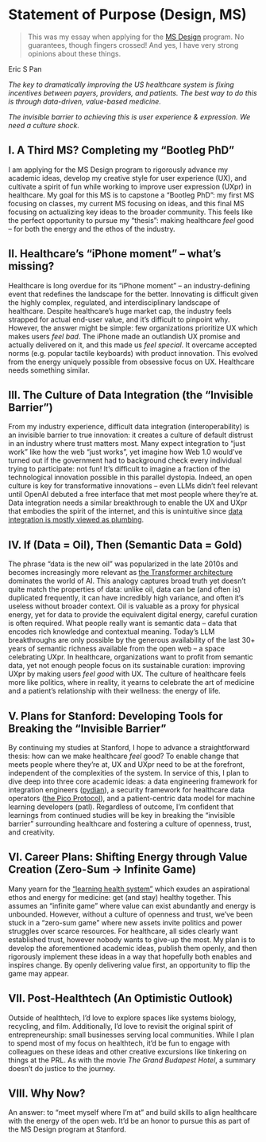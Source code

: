 # Statement of Purpose (Design, MS)

> This was my essay when applying for the [MS Design](https://designprogram.stanford.edu/) program. No guarantees, though fingers crossed! And yes, I have very strong opinions about these things.

Eric S Pan

*The key to dramatically improving the US healthcare system is fixing incentives between payers, providers, and patients. The best way to do this is through data-driven, value-based medicine.*   

*The invisible barrier to achieving this is user experience & expression. We need a culture shock.*

## I. A Third MS? Completing my “Bootleg PhD”
I am applying for the MS Design program to rigorously advance my academic ideas, develop my creative style for user experience (UX), and cultivate a spirit of fun while working to improve user expression (UXpr) in healthcare. My goal for this MS is to capstone a “Bootleg PhD”: my first MS focusing on classes, my current MS focusing on ideas, and this final MS focusing on actualizing key ideas to the broader community. This feels like the perfect opportunity to pursue my “thesis”: making healthcare *feel* good – for both the energy and the ethos of the industry.

## II. Healthcare’s “iPhone moment” – what’s missing?
Healthcare is long overdue for its “iPhone moment” – an industry-defining event that redefines the landscape for the better. Innovating is difficult given the highly complex, regulated, and interdisciplinary landscape of healthcare. Despite healthcare’s huge market cap, the industry feels strapped for actual end-user value, and it’s difficult to pinpoint why. However, the answer might be simple: few organizations prioritize UX which makes users *feel* *bad*. The iPhone made an outlandish UX promise and actually delivered on it, and this made us *feel* *special*. It overcame accepted norms (e.g. popular tactile keyboards) with product innovation. This evolved from the energy uniquely possible from obsessive focus on UX. Healthcare needs something similar.

## III. The Culture of Data Integration (the “Invisible Barrier”)
From my industry experience, difficult data integration (interoperability) is an invisible barrier to true innovation: it creates a culture of default distrust in an industry where trust matters most. Many expect integration to “just work” like how the web “just works”, yet imagine how Web 1.0 would’ve turned out if the government had to background check every individual trying to participate: not fun\! It’s difficult to imagine a fraction of the technological innovation possible in this parallel dystopia. Indeed, an open culture is key for transformative innovations – even LLMs didn’t feel relevant until OpenAI debuted a free interface that met most people where they’re at. Data integration needs a similar breakthrough to enable the UX and UXpr that embodies the spirit of the internet, and this is unintuitive since [data integration is mostly viewed as plumbing](/essays/2024-3_DataMappingsAsPoetry).

## IV. If (Data = Oil), Then (Semantic Data = Gold)
The phrase “data is the new oil” was popularized in the late 2010s and becomes increasingly more relevant as [the Transformer architecture](https://arxiv.org/abs/1706.03762) dominates the world of AI. This analogy captures broad truth yet doesn’t quite match the properties of data: unlike oil, data can be (and often is) duplicated frequently, it can have incredibly high variance, and often it’s useless without broader context. Oil is valuable as a proxy for physical energy, yet for data to provide the equivalent digital energy, careful curation is often required. What people really want is semantic data – data that encodes rich knowledge and contextual meaning. Today’s LLM breakthroughs are only possible by the generous availability of the last 30+ years of semantic richness available from the open web – a space celebrating UXpr. In healthcare, organizations want to profit from semantic data, yet not enough people focus on its sustainable curation: improving UXpr by making users *feel good* with UX. The culture of healthcare feels more like politics, where in reality, it yearns to celebrate the art of medicine and a patient’s relationship with their wellness: the energy of life.

## V. Plans for Stanford: Developing Tools for Breaking the “Invisible Barrier”
By continuing my studies at Stanford, I hope to advance a straightforward thesis: how can we make healthcare *feel* good? To enable change that meets people where they’re at, UX and UXpr need to be at the forefront, independent of the complexities of the system. In service of this, I plan to dive deep into three core academic ideas: a data engineering framework for integration engineers ([pydian](https://github.com/ericpan64/pydian)), a security framework for healthcare data operators ([the Pico Protocol](https://docs.google.com/presentation/d/1Nh9rKV58ZrMPNwecg8crO_W56ZOySID3/edit?usp=sharing&ouid=108978819231638632466&rtpof=true&sd=true)), and a patient-centric data model for machine learning developers (patl). Regardless of outcome, I’m confident that learnings from continued studies will be key in breaking the “invisible barrier” surrounding healthcare and fostering a culture of openness, trust, and creativity. 

## VI. Career Plans: Shifting Energy through Value Creation (Zero-Sum -> Infinite Game)
Many yearn for the [“learning health system”](https://en.wikipedia.org/wiki/Learning_health_systems) which exudes an aspirational ethos and energy for medicine: get (and stay) healthy together. This assumes an “infinite game” where value can exist abundantly and energy is unbounded. However, without a culture of openness and trust, we’ve been stuck in a “zero-sum game” where new assets invite politics and power struggles over scarce resources. For healthcare, all sides clearly want established trust, however nobody wants to give-up the most. My plan is to develop the aforementioned academic ideas, publish them openly, and then rigorously implement these ideas in a way that hopefully both enables and inspires change. By openly delivering value first, an opportunity to flip the game may appear.

## VII. Post-Healthtech (An Optimistic Outlook)
Outside of healthtech, I’d love to explore spaces like systems biology, recycling, and film. Additionally, I’d love to revisit the original spirit of entrepreneurship: small businesses serving local communities. While I plan to spend most of my focus on healthtech, it’d be fun to engage with colleagues on these ideas and other creative excursions like tinkering on things at the PRL. As with the movie *The Grand Budapest Hotel*, a summary doesn’t do justice to the journey.

## VIII. Why Now?
An answer: to “meet myself where I’m at” and build skills to align healthcare with the energy of the open web. It’d be an honor to pursue this as part of the MS Design program at Stanford.

